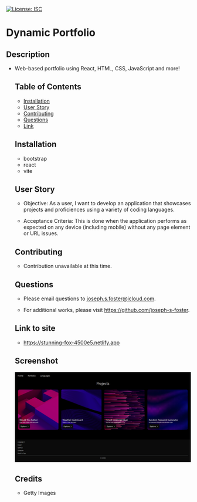 [![License: ISC](https://img.shields.io/badge/License-ISC-blue.svg)](https://opensource.org/licenses/ISC)

# Dynamic Portfolio

## Description

- Web-based portfolio using React, HTML, CSS, JavaScript and more!

  ## Table of Contents

  - [Installation](#installation)
  - [User Story](#user-story)
  - [Contributing](#contributing)
  - [Questions](#questions)
  - [Link](#link-to-site)

  ## Installation

  - bootstrap
  - react
  - vite

  ## User Story

  - Objective:
    As a user, I want to develop an application that showcases projects and proficiences using a variety of coding languages.

  - Acceptance Criteria:
    This is done when the application performs as expected on any device (including mobile) without any page element or URL issues. 

  ## Contributing

  - Contribution unavailable at this time.

  ## Questions

  - Please email questions to joseph.s.foster@icloud.com.

  - For additional works, please visit https://github.com/joseph-s-foster.

  ## Link to site

  - https://stunning-fox-4500e5.netlify.app

  ## Screenshot

  ![screenshot of webpage](./src/assets/project/ss.png)

  ## Credits

  - Getty Images

